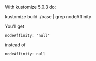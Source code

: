 
With kustomize 5.0.3 do:


kustomize build ./base | grep nodeAffinity

You'll get 
```
nodeAffinity: "null"
```

instead of 
```
nodeAffinity: null
```
